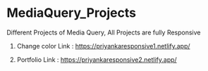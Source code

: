 # MediaQuery_Projects

Different Projects of Media Query,
All Projects are fully Responsive

1. Change color 
Link : https://priyankaresponsive1.netlify.app/

2. Portfolio 
Link : https://priyankaresponsive2.netlify.app/
